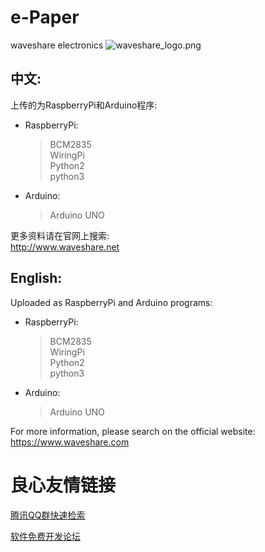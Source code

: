 ﻿# e-Paper  
waveshare electronics
![waveshare_logo.png](waveshare_logo.png)

## 中文:  
上传的为RaspberryPi和Arduino程序:  
* RaspberryPi:  
    > BCM2835  
    > WiringPi  
    > Python2  
    > python3  
* Arduino:  
    > Arduino UNO  
    
更多资料请在官网上搜索:  
http://www.waveshare.net


## English:  
Uploaded as RaspberryPi and Arduino programs:  
* RaspberryPi:  
    > BCM2835  
    > WiringPi  
    > Python2  
    > python3  
* Arduino:  
    > Arduino UNO  
    
For more information, please search on the official website:   
https://www.waveshare.com





 # 良心友情链接

[腾讯QQ群快速检索](http://u.720life.cn/s/8cf73f7c)

[软件免费开发论坛](http://u.720life.cn/s/bbb01dc0)